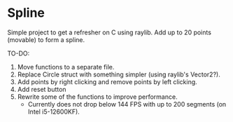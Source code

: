 # Spline
Simple project to get a refresher on C using raylib.
Add up to 20 points (movable) to form a spline.

TO-DO:
1. Move functions to a separate file.
2. Replace Circle struct with something simpler (using raylib's Vector2?).
3. Add points by right clicking and remove points by left clicking.
4. Add reset button 
5. Rewrite some of the functions to improve performance.
    - Currently does not drop below 144 FPS with up to 200 segments (on Intel i5-12600KF).
